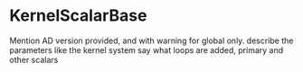 # KernelScalarBase

Mention AD version provided, and with warning for global only.
describe the parameters like the kernel system
say what loops are added, primary and other scalars

